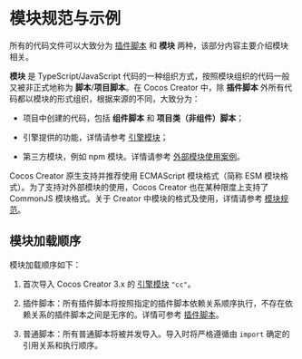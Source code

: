 # 模块规范与示例

所有的代码文件可以大致分为 [插件脚本](external-scripts.md) 和 **模块** 两种，该部分内容主要介绍模块相关。

**模块** 是 TypeScript/JavaScript 代码的一种组织方式，按照模块组织的代码一般又被非正式地称为 **脚本**/**项目脚本**。在 Cocos Creator 中，除 **插件脚本** 外所有代码都以模块的形式组织，根据来源的不同，大致分为：

- 项目中创建的代码，包括 **组件脚本** 和 **项目类（非组件）脚本**；

- 引擎提供的功能，详情请参考 [引擎模块](./engine.md)；

- 第三方模块，例如 npm 模块。详情请参考 [外部模块使用案例](./example.md)。

Cocos Creator 原生支持并推荐使用 ECMAScript 模块格式（简称 ESM 模块格式）。为了支持对外部模块的使用，Cocos Creator 也在某种限度上支持了 CommonJS 模块格式。关于 Creator 中模块的格式及使用，详情请参考 [模块规范](./spec.md)。

## 模块加载顺序

模块加载顺序如下：

1. 首次导入 Cocos Creator 3.x 的 [引擎模块](./engine.md) `"cc"`。

2. 插件脚本：所有插件脚本将按照指定的插件脚本依赖关系顺序执行，不存在依赖关系的插件脚本之间是无序的。详情可参考 [插件脚本](../external-scripts.md)。

3. 普通脚本：所有普通脚本将被并发导入。导入时将严格遵循由 `import` 确定的引用关系和执行顺序。
